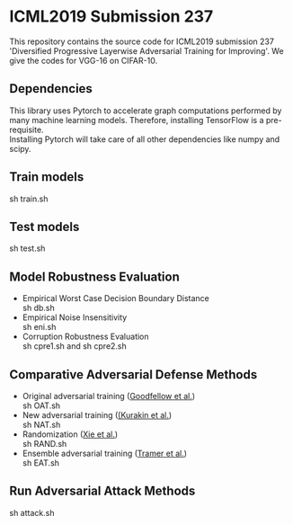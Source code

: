 ICML2019 Submission 237
==

This repository contains the source code for ICML2019 submission 237 'Diversified Progressive Layerwise Adversarial Training for Improving'. We give the codes for VGG-16 on CIFAR-10.


Dependencies
--
This library uses Pytorch to accelerate graph computations performed by many machine learning models. Therefore, installing TensorFlow is a pre-requisite.<br>
Installing Pytorch will take care of all other dependencies like numpy and scipy.

Train models
--
sh train.sh

Test models
--
sh test.sh

Model Robustness Evaluation
--
* Empirical Worst Case Decision Boundary Distance<br>
sh db.sh
* Empirical Noise Insensitivity<br>
sh eni.sh
* Corruption Robustness Evaluation<br>
sh cpre1.sh and sh cpre2.sh

Comparative Adversarial Defense Methods
--
* Original adversarial training ([Goodfellow et al.](https://arxiv.org/pdf/1412.6572.pdf))<br>
sh OAT.sh
* New adversarial training ([(Kurakin et al.](https://arxiv.org/pdf/1607.02533.pdf))<br>
sh NAT.sh
* Randomization ([Xie et al.](https://arxiv.org/pdf/1711.01991))<br>
sh RAND.sh
* Ensemble adversarial training ([Tramer et al.](https://arxiv.org/pdf/1705.07204.pdf))<br>
sh EAT.sh

Run Adversarial Attack Methods
--
sh attack.sh
